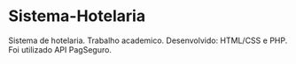 # Sistema-Hotelaria
Sistema de hotelaria.
Trabalho academico.
Desenvolvido: HTML/CSS e PHP.
Foi utilizado API PagSeguro.
